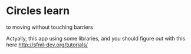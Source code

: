 # Circles learn 
to moving without touching barriers

Actyally, this app using some libraries, and you should figure out with this here http://sfml-dev.org/tutorials/
